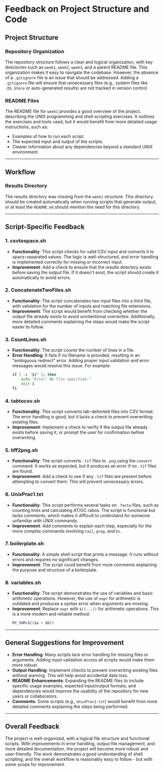 
# Feedback on Project Structure and Code

## Project Structure

### Repository Organization
The repository structure follows a clear and logical organization, with key directories such as `week1`, `week2`, `week3`, and a parent README file. This organization makes it easy to navigate the codebase. However, the absence of a `.gitignore` file is an issue that should be addressed. Adding a `.gitignore` file will ensure that unnecessary files (e.g., system files like `.DS_Store` or auto-generated results) are not tracked in version control.

### README Files
The README file for `week1` provides a good overview of the project, describing the UNIX programming and shell scripting exercises. It outlines the exercises and tools used, but it would benefit from more detailed usage instructions, such as:
- Examples of how to run each script.
- The expected input and output of the scripts.
- Clearer information about any dependencies beyond a standard UNIX environment.

---

## Workflow

### Results Directory
The results directory was missing from the `week1` structure. This directory should be created automatically when running scripts that generate output, or at least the `README.md` should mention the need for this directory. 

---

## Script-Specific Feedback

### 1. **csvtospace.sh**
- **Functionality**: This script checks for valid CSV input and converts it to space-separated values. The logic is well-structured, and error handling is implemented correctly for missing or incorrect input.
- **Improvement**: Add a check to ensure that the results directory exists before saving the output file. If it doesn't exist, the script should create it automatically to avoid errors.

### 2. **ConcatenateTwoFiles.sh**
- **Functionality**: The script concatenates two input files into a third file, with validation for the number of inputs and matching file extensions.
- **Improvement**: The script would benefit from checking whether the output file already exists to avoid unintentional overwrites. Additionally, more detailed comments explaining the steps would make the script easier to follow.

### 3. **CountLines.sh**
- **Functionality**: The script counts the number of lines in a file.
- **Error Handling**: It fails if no filename is provided, resulting in an "ambiguous redirect" error. Adding proper input validation and error messages would resolve this issue. For example:
   ```bash
   if [ -z "$1" ]; then
       echo "Error: No file specified."
       exit 1
   fi
   ```

### 4. **tabtocsv.sh**
- **Functionality**: This script converts tab-delimited files into CSV format. The error handling is good, but it lacks a check to prevent overwriting existing files.
- **Improvement**: Implement a check to verify if the output file already exists before saving it, or prompt the user for confirmation before overwriting.

### 5. **tiff2png.sh**
- **Functionality**: The script converts `.tif` files to `.png` using the `convert` command. It works as expected, but it produces an error if no `.tif` files are found.
- **Improvement**: Add a check to see if any `.tif` files are present before attempting to convert them. This will prevent unnecessary errors.

### 6. **UnixPrac1.txt**
- **Functionality**: This script performs several tasks on `.fasta` files, such as counting lines and calculating AT/GC ratios. The script is functional but lacks comments, which makes it difficult to understand for someone unfamiliar with UNIX commands.
- **Improvement**: Add comments to explain each step, especially for the more complex commands involving `tail`, `grep`, and `bc`.

### 7. **boilerplate.sh**
- **Functionality**: A simple shell script that prints a message. It runs without errors and requires no significant changes.
- **Improvement**: The script could benefit from more comments explaining the purpose and structure of a boilerplate.

### 8. **variables.sh**
- **Functionality**: The script demonstrates the use of variables and basic arithmetic operations. However, the use of `expr` for arithmetic is outdated and produces a syntax error when arguments are missing.
- **Improvement**: Replace `expr` with `$((...))` for arithmetic operations. This is a more modern and reliable method:
   ```bash
   MY_SUM=$(($a + $b))
   ```

---

## General Suggestions for Improvement
- **Error Handling**: Many scripts lack error handling for missing files or arguments. Adding input validation across all scripts would make them more robust.
- **Output Handling**: Implement checks to prevent overwriting existing files without warning. This will help avoid accidental data loss.
- **README Enhancements**: Expanding the README files to include specific usage examples, expected input/output formats, and dependencies would improve the usability of the repository for new users or collaborators.
- **Comments**: Some scripts (e.g., `UnixPrac1.txt`) would benefit from more detailed comments explaining the steps being performed.

---

## Overall Feedback

The project is well-organized, with a logical file structure and functional scripts. With improvements in error handling, output file management, and more detailed documentation, the project will become more robust and user-friendly. The work demonstrates a good understanding of shell scripting, and the overall workflow is reasonably easy to follow - but with some scope for improvement.